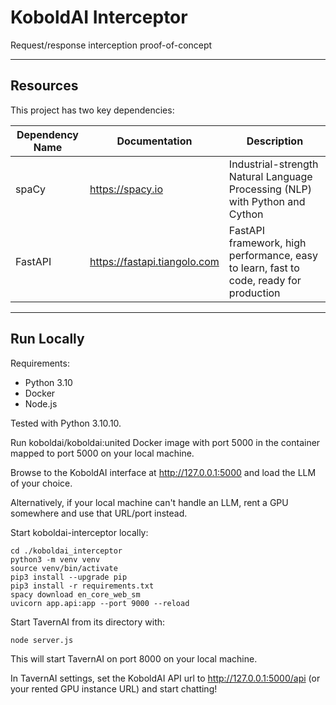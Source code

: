# KoboldAI Interceptor

Request/response interception proof-of-concept

---

## Resources
This project has two key dependencies:

| Dependency Name | Documentation                | Description                                                                            |
|-----------------|------------------------------|----------------------------------------------------------------------------------------|
| spaCy           | https://spacy.io             | Industrial-strength Natural Language Processing (NLP) with Python and Cython           |
| FastAPI         | https://fastapi.tiangolo.com | FastAPI framework, high performance, easy to learn, fast to code, ready for production |
---

## Run Locally

Requirements:
- Python 3.10
- Docker
- Node.js

Tested with Python 3.10.10.

Run koboldai/koboldai:united Docker image with port 5000 in the container mapped to port 5000 on your local machine.

Browse to the KoboldAI interface at http://127.0.0.1:5000 and load the LLM of your choice.

Alternatively, if your local machine can't handle an LLM, rent a GPU somewhere and use that URL/port instead.

Start koboldai-interceptor locally:

```
cd ./koboldai_interceptor
python3 -m venv venv
source venv/bin/activate
pip3 install --upgrade pip
pip3 install -r requirements.txt
spacy download en_core_web_sm
uvicorn app.api:app --port 9000 --reload
```

Start TavernAI from its directory with:

```
node server.js
```

This will start TavernAI on port 8000 on your local machine.

In TavernAI settings, set the KoboldAI API url to http://127.0.0.1:5000/api (or your rented GPU instance URL) and start chatting!
